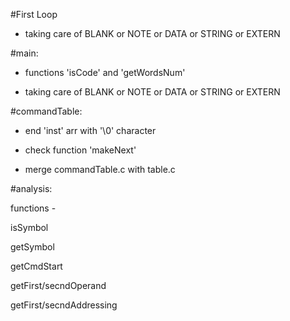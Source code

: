 #First Loop

* taking care of BLANK or NOTE or DATA or STRING or EXTERN


#main:

* functions 'isCode' and 'getWordsNum'

* taking care of BLANK or NOTE or DATA or STRING or EXTERN


#commandTable:

* end 'inst' arr with '\0' character

* check function 'makeNext'

* merge commandTable.c with table.c


#analysis:

functions -

isSymbol

getSymbol

getCmdStart

getFirst/secndOperand

getFirst/secndAddressing
